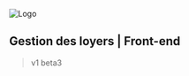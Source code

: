 ![Logo](https://www.dreamjob.ma/wp-content/uploads/2019/12/Attawfiq-Micro-Finance-Emploi-Recrutement.png)
## Gestion des loyers | Front-end
 
> v1 beta3




